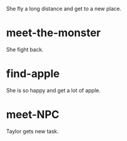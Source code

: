 She fly a long distance and get to a new place.

# meet-the-monster
She fight back.

# find-apple
She is so happy and get a lot of apple.

# meet-NPC
Taylor gets new task.
